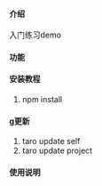 
#### 介绍
入门练习demo

#### 功能

#### 安装教程

1.  npm install

#### g更新
1. taro update self
2. taro update project
#### 使用说明

